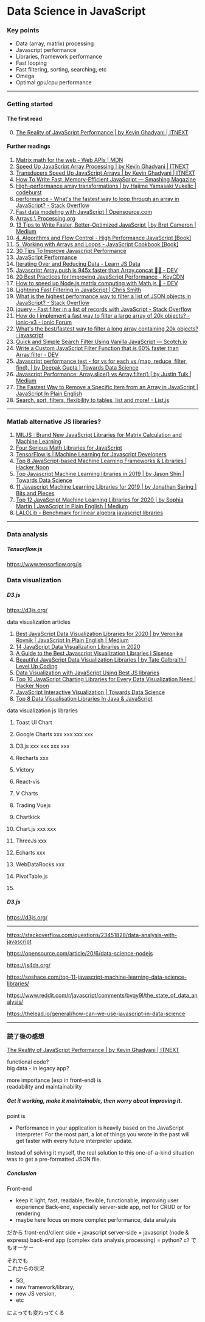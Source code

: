 # Data Science in JavaScript

### Key points

- Data (array, matrix) processing  
- Javascript performance  
- Libraries, framework performance
- Fast looping  
- Fast filtering, sorting, searching, etc  
- Omega  
- Optimal gpu/cpu performance

---

### Getting started

#### The first read

0. [The Reality of JavaScript Performance \| by Kevin Ghadyani | ITNEXT](https://itnext.io/the-reality-of-javascript-performance-4ec9747882d3)

#### Further readings

1. [Matrix math for the web - Web APIs \| MDN](https://developer.mozilla.org/en-US/docs/Web/API/WebGL_API/Matrix_math_for_the_web)
2. [Speed Up JavaScript Array Processing \| by Kevin Ghadyani | ITNEXT](https://itnext.io/speed-up-javascript-array-processing-8d601c57bb0d)
3. [Transducers Speed Up JavaScript Arrays \| by Kevin Ghadyani | ITNEXT](https://itnext.io/using-transducers-to-speed-up-javascript-arrays-92677d000096)
4. [How To Write Fast, Memory-Efficient JavaScript — Smashing Magazine](https://www.smashingmagazine.com/2012/11/writing-fast-memory-efficient-javascript/)
5. [High-performance array transformations \| by Hajime Yamasaki Vukelic | codeburst](https://codeburst.io/high-performance-array-transformations-68aae138a5f2)
6. [performance - What's the fastest way to loop through an array in JavaScript? - Stack Overflow](https://stackoverflow.com/questions/5349425/whats-the-fastest-way-to-loop-through-an-array-in-javascript)
7. [Fast data modeling with JavaScript \| Opensource.com](https://opensource.com/article/20/5/data-modeling-javascript)
8. [Arrays \ Processing.org](https://processing.org/tutorials/arrays/)
9. [13 Tips to Write Faster, Better-Optimized JavaScript \| by Bret Cameron | Medium](https://medium.com/@bretcameron/13-tips-to-write-faster-better-optimized-javascript-dc1f9ab063d8)
10. [4. Algorithms and Flow Control - High Performance JavaScript [Book]](https://www.oreilly.com/library/view/high-performance-javascript/9781449382308/ch04.html)
11. [5. Working with Arrays and Loops - JavaScript Cookbook [Book]](https://www.oreilly.com/library/view/javascript-cookbook/9781449390211/ch05.html)
12. [30 Tips To Improve Javascript Performance](https://www.monitis.com/blog/30-tips-to-improve-javascript-performance/)
13. [JavaScript Performance](https://www.w3schools.com/js/js_performance.asp)
14. [Iterating Over and Reducing Data - Learn JS Data](http://learnjsdata.com/iterate_data.html)
15. [Javascript Array.push is 945x faster than Array.concat 🤯🤔 - DEV](https://dev.to/uilicious/javascript-array-push-is-945x-faster-than-array-concat-1oki)
16. [20 Best Practices for Improving JavaScript Performance - KeyCDN](https://www.keycdn.com/blog/javascript-performance)
17. [How to speed up Node.js matrix computing with Math.js 🌠 - DEV](https://dev.to/hoshiwarpsjs/how-to-speed-up-nodejs-matrix-computing-with-mathjs--3o68)
18. [Lightning Fast Filtering in JavaScript \| Chris Smith](https://chrissmith.xyz/lightning-fast-filtering-in-javascript/)
19. [What is the highest performance way to filter a list of JSON objects in JavaScript? - Stack Overflow](https://stackoverflow.com/questions/13565751/what-is-the-highest-performance-way-to-filter-a-list-of-json-objects-in-javascri)
20. [jquery - Fast filter in a list of records with JavaScript - Stack Overflow](https://stackoverflow.com/questions/28876947/fast-filter-in-a-list-of-records-with-javascript/28887606)
21. [How do I implement a fast way to filter a large array of 20k objects? - ionic-v3 - Ionic Forum](https://forum.ionicframework.com/t/how-do-i-implement-a-fast-way-to-filter-a-large-array-of-20k-objects/120285)
22. [What's the best/fastest way to filter a long array containing 20k objects? : javascript](https://www.reddit.com/r/javascript/comments/7uqxrv/whats_the_bestfastest_way_to_filter_a_long_array/)
23. [Quick and Simple Search Filter Using Vanilla JavaScript ― Scotch.io](https://scotch.io/tutorials/quick-and-simple-search-filter-using-vanilla-javascript)
24. [Write a Custom JavaScript Filter Function that is 60% faster than Array.filter - DEV](https://dev.to/functional_js/write-a-custom-javascript-filter-function-that-is-60-faster-than-array-filter-4b66)
25. [Javascript performance test - for vs for each vs (map, reduce, filter, find). \| by Deepak Gupta | Towards Data Science](https://towardsdatascience.com/javascript-performance-test-for-vs-for-each-vs-map-reduce-filter-find-32c1113f19d7)
26. [Javascript Performance: Array.slice() vs Array.filter() \| by Justin Tulk | Medium](https://medium.com/@justintulk/javascript-performance-array-slice-vs-array-filter-4573d726aacb)
27. [The Fastest Way to Remove a Specific Item from an Array in JavaScript \| JavaScript In Plain English](https://medium.com/javascript-in-plain-english/how-to-remove-a-specific-item-from-an-array-in-javascript-a49b108404c)
28. [Search, sort, filters, flexibility to tables, list and more! - List.js](https://listjs.com/)

---

### Matlab alternative JS libraries?

1. [MILJS : Brand New JavaScript Libraries for Matrix Calculation and Machine Learning](https://www.researchgate.net/publication/272752232_MILJS_Brand_New_JavaScript_Libraries_for_Matrix_Calculation_and_Machine_Learning)
2. [Four Serious Math Libraries for JavaScript](https://smartbear.com/blog/test-and-monitor/four-serious-math-libraries-for-javascript/)
3. [TensorFlow.js \| Machine Learning for Javascript Developers](https://www.tensorflow.org/js)
4. [Top 8 JavaScript-based Machine Learning Frameworks & Libraries \| Hacker Noon](https://hackernoon.com/top-javascript-based-machine-learning-frameworks-and-libraries-lz92j32w4)
5. [Top Javascript Machine Learning libraries in 2019 \| by Jason Shin | Towards Data Science](https://towardsdatascience.com/top-javascript-machine-learning-libraries-in-2019-cb63b95bdd10)
6. [11 Javascript Machine Learning Libraries for 2019 \| by Jonathan Saring | Bits and Pieces](https://blog.bitsrc.io/11-javascript-machine-learning-libraries-to-use-in-your-app-c49772cca46c)
7. [Top 12 JavaScript Machine Learning Libraries for 2020 \| by Sophia Martin | JavaScript In Plain English | Medium](https://medium.com/javascript-in-plain-english/top-12-javascript-machine-learning-libraries-for-2020-8bec30ecfa58)
8. [LALOLib - Benchmark for linear algebra javascript libraries](https://mlweb.loria.fr/benchmark/index.html)

---

### Data analysis

##### Tensorflow.js

https://www.tensorflow.org/js

### Data visualization

##### D3.js

https://d3js.org/

data visualization articles
1. [Best JavaScript Data Visualization Libraries for 2020 \| by Veronika Rovnik | JavaScript In Plain English | Medium](https://medium.com/javascript-in-plain-english/best-javascript-data-visualization-libraries-for-2020-15291919a176)
2. [14 JavaScript Data Visualization Libraries in 2020](https://www.monterail.com/blog/javascript-libraries-data-visualization)
3. [A Guide to the Best Javascript Visualization Libraries l Sisense](https://www.sisense.com/en-gb/blog/a-guide-to-the-best-javascript-visualization-libraries/)
4. [Beautiful JavaScript Data Visualization Libraries \| by Tate Galbraith | Level Up Coding](https://levelup.gitconnected.com/beautiful-javascript-data-visualization-libraries-1d3b66d6c318)
5. [Data Visualization with JavaScript Using Best JS libraries](https://www.xenonstack.com/blog/data-visualization-with-javascript/)
6. [Top 10 JavaScript Charting Libraries for Every Data Visualization Need \| Hacker Noon](https://hackernoon.com/10-javascript-charting-libraries-data-visualization-b77523d23372)
7. [JavaScript Interactive Visualization \| Towards Data Science](https://towardsdatascience.com/the-importance-of-interactive-data-visualization-5e125cb04ce3)
8. [Top 8 Data Visualisation Libraries In Java & JavaScript](https://analyticsindiamag.com/top-8-data-visualisation-libraries-in-javascript/)

data visualization js libraries
1. Toast UI Chart
2. Google Charts xxx xxx xxx xxx
3. D3.js xxx xxx xxx xxx
4. Recharts xxx
5. Victory
6. React-vis
7. V Charts
8. Trading Vuejs
9. Chartkick
10. Chart.js xxx xxx
11. ThreeJs xxx
12. Echarts xxx


6. WebDataRocks xxx
7. PivotTable.js
8. 


##### D3.js

https://d3js.org/

---

https://stackoverflow.com/questions/23451828/data-analysis-with-javascript

https://opensource.com/article/20/6/data-science-nodejs

https://js4ds.org/

https://soshace.com/top-11-javascript-machine-learning-data-science-libraries/

https://www.reddit.com/r/javascript/comments/bvqy9l/the_state_of_data_analysis/

https://thelead.io/general/how-can-we-use-javascript-in-data-science

---

### 読了後の感想

[The Reality of JavaScript Performance \| by Kevin Ghadyani | ITNEXT](https://itnext.io/the-reality-of-javascript-performance-4ec9747882d3)

functional code?  
big data - in legacy app?  

more importance (esp in front-end) is  
readability and maintainability  

##### Get it working, make it maintainable, then worry about improving it.

point is
- Performance in your application is heavily based on the JavaScript interpreter. For the most part, a lot of things you wrote in the past will get faster with every future interpreter update.

Instead of solving it myself, the real solution to this one-of-a-kind situation was to get a pre-formatted JSON file.

##### Conclusion

Front-end
- keep it light, fast, readable, flexible, functionable, improving user experience
Back-end, especially server-side app, not for CRUD or for rendering
- maybe here focus on more complex performance, data analysis

だから
front-end/client side = javascript
server-side = javascript (node & express)
back-end app (complex data analysis,processing) = python? c?
でもオーケー

それでも  
これからの状況  
- 5G, 
- new framework/library, 
- new JS version, 
- etc

によっても変わってくる
